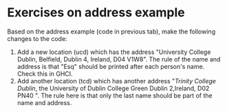 # Exercises on address example

Based on the address example (code in previous tab), make the following changes to the code:

1. Add a new location (ucd) which has the address "University College Dublin, Belfield, Dublin 4, Ireland,  D04 V1W8". The rule of the name and address is that "Esq" should be printed after each person's name. Check this in GHCI.
2. Add another location (tcd) which has another address "*Trinity College Dublin*, the University of Dublin College Green Dublin 2,Ireland, D02 PN40 ". The rule here is that only the last name should be part of the name and address. 